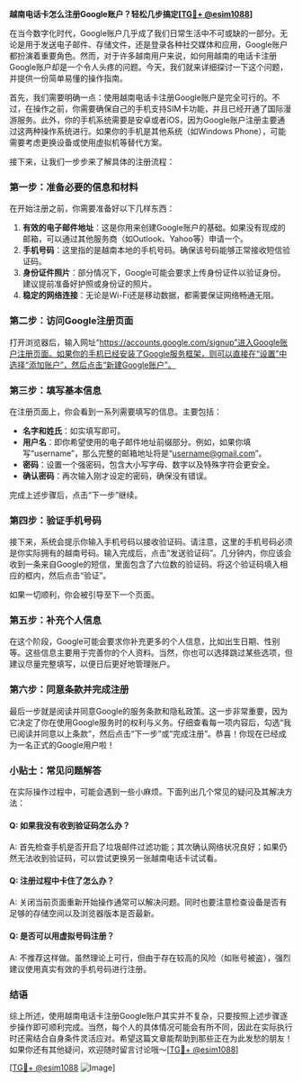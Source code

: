 **越南电话卡怎么注册Google账户？轻松几步搞定[[TG💪+ @esim1088](https://t.me/s/esim1088)]**

在当今数字化时代，Google账户几乎成了我们日常生活中不可或缺的一部分。无论是用于发送电子邮件、存储文件，还是登录各种社交媒体和应用，Google账户都扮演着重要角色。然而，对于许多越南用户来说，如何用越南的电话卡注册Google账户却是一个令人头疼的问题。今天，我们就来详细探讨一下这个问题，并提供一份简单易懂的操作指南。

首先，我们需要明确一点：使用越南电话卡注册Google账户是完全可行的。不过，在操作之前，你需要确保自己的手机支持SIM卡功能，并且已经开通了国际漫游服务。此外，你的手机系统需要是安卓或者iOS，因为Google账户注册主要通过这两种操作系统进行。如果你的手机是其他系统（如Windows Phone），可能需要考虑更换设备或使用虚拟机等替代方案。

接下来，让我们一步步来了解具体的注册流程：

### 第一步：准备必要的信息和材料

在开始注册之前，你需要准备好以下几样东西：
1. **有效的电子邮件地址**：这是你用来创建Google账户的基础。如果没有现成的邮箱，可以通过其他服务商（如Outlook、Yahoo等）申请一个。
2. **手机号码**：这里指的是越南本地的手机号码。确保该号码能够正常接收短信验证码。
3. **身份证件照片**：部分情况下，Google可能会要求上传身份证件以验证身份。建议提前准备好护照或身份证的照片。
4. **稳定的网络连接**：无论是Wi-Fi还是移动数据，都需要保证网络畅通无阻。

### 第二步：访问Google注册页面

打开浏览器后，输入网址“https://accounts.google.com/signup”进入Google账户注册页面。如果你的手机已经安装了Google服务框架，则可以直接在“设置”中选择“添加账户”，然后点击“新建Google账户”。

### 第三步：填写基本信息

在注册页面上，你会看到一系列需要填写的信息。主要包括：
- **名字和姓氏**：如实填写即可。
- **用户名**：即你希望使用的电子邮件地址前缀部分。例如，如果你填写“username”，那么完整的邮箱地址将是“username@gmail.com”。
- **密码**：设置一个强密码，包含大小写字母、数字以及特殊字符会更安全。
- **确认密码**：再次输入刚才设定的密码，确保没有错误。

完成上述步骤后，点击“下一步”继续。

### 第四步：验证手机号码

接下来，系统会提示你输入手机号码以接收验证码。请注意，这里的手机号码必须是你实际拥有的越南号码。输入完成后，点击“发送验证码”。几分钟内，你应该会收到一条来自Google的短信，里面包含了六位数的验证码。将这个验证码填入相应的框内，然后点击“验证”。

如果一切顺利，你会被引导至下一个页面。

### 第五步：补充个人信息

在这个阶段，Google可能会要求你补充更多的个人信息，比如出生日期、性别等。这些信息主要用于完善你的个人资料。当然，你也可以选择跳过某些选项，但建议尽量完整填写，以便日后更好地管理账户。

### 第六步：同意条款并完成注册

最后一步就是阅读并同意Google的服务条款和隐私政策。这一步非常重要，因为它决定了你在使用Google服务时的权利与义务。仔细查看每一项内容后，勾选“我已阅读并同意以上条款”，然后点击“下一步”或“完成注册”。恭喜！你现在已经成为一名正式的Google用户啦！

### 小贴士：常见问题解答

在实际操作过程中，可能会遇到一些小麻烦。下面列出几个常见的疑问及其解决方法：

#### Q: 如果我没有收到验证码怎么办？
A: 首先检查手机是否开启了垃圾邮件过滤功能；其次确认网络状况良好；如果仍然无法收到验证码，可以尝试更换另一张越南电话卡试试看。

#### Q: 注册过程中卡住了怎么办？
A: 关闭当前页面重新开始操作通常可以解决问题。同时也要注意检查设备是否有足够的存储空间以及浏览器版本是否最新。

#### Q: 是否可以用虚拟号码注册？
A: 不推荐这样做。虽然理论上可行，但由于存在较高的风险（如账号被盗），强烈建议使用真实有效的手机号码进行注册。

### 结语

综上所述，使用越南电话卡注册Google账户其实并不复杂，只要按照上述步骤逐步操作即可顺利完成。当然，每个人的具体情况可能会有所不同，因此在实际执行时还需结合自身条件灵活应对。希望这篇文章能帮助到那些正在为此发愁的朋友！如果你还有其他疑问，欢迎随时留言讨论哦～[[TG💪+ @esim1088](https://t.me/s/esim1088)]

[[TG💪+ @esim1088](https://t.me/s/esim1088) ![Image](https://i.postimg.cc/4NQfJmqS/Snipaste-2025-05-13-00-14-12.png)]